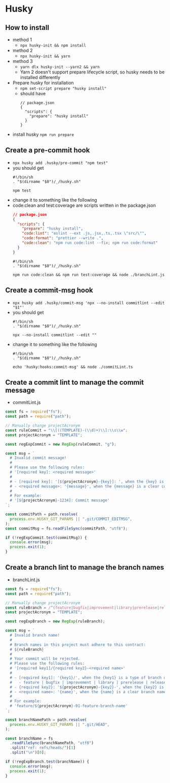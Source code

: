 # Husky
## How to install
- method 1
  - ```npx husky-init && npm install```
- method 2
  - ```npx husky-init && yarn```
- method 3
  - ```yarn dlx husky-init --yarn2 && yarn```
  - Yarn 2 doesn't support prepare lifecycle script, so husky needs to be installed differently
- Prepare husky for installation
  - ```npm set-script prepare "husky install"```
  - should have
    ```
    // package.json
    {
      "scripts": {
        "prepare": "husky install"
      }
    }
    ```
- install husky ```npm run prepare```
## Create a pre-commit hook
- ```npx husky add .husky/pre-commit "npm test"```
- you should get
  ```
  #!/bin/sh
  . "$(dirname "$0")/_/husky.sh"

  npm test
  ```
- change it to something like the following
- code:clean and test:coverage are scripts written in the package.json
  ```json
  // package.json
  {
    "scripts": {
      "prepare": "husky install",
      "code:lint": "eslint --ext .js,.jsx,.ts,.tsx \"src/\"",
      "code:format": "prettier --write .",
      "code:clean": "npm run code:lint --fix; npm run code:format"
    }
  }
  ```
  ```
  #!/bin/sh
  . "$(dirname "$0")/_/husky.sh"

  npm run code:clean && npm run test:coverage && node ./branchLint.js
  ```
## Create a commit-msg hook
- ```npx husky add .husky/commit-msg 'npx --no-install commitlint --edit "$1"'```
- you should get
  ```
  #!/bin/sh
  . "$(dirname "$0")/_/husky.sh"
  
  npx --no-install commitlint --edit ""
  ```
- change it to something like the following
  ```
  #!/bin/sh
  . "$(dirname "$0")/_/husky.sh"

  echo 'husky:hooks:commit-msg' && node ./commitLint.ts
  ```
## Create a commit lint to manage the commit message
- commitLint.js
```javascript
const fs = require("fs");
const path = require("path");

// Manually change projectAcronym
const ruleCommit = "\\[((TEMPLATE)-(\\d)+)\\]:\\s\\w";
const projectAcronym = "TEMPLATE";

const regExpCommit = new RegExp(ruleCommit, "g");

const msg = `
  # Invalid commit message!
  #
  # Please use the following rules:
  # '[required key]: <required message>'
  #
  # - [required key]: '[${projectAcronym}-{key}]: ', when the {key} is a valid JIRA issue key
  # - <required message>: '{message}', when the {message} is a clear commit message
  #
  # For example:
  # '[${projectAcronym}-1234]: Commit message'
`;

const commitPath = path.resolve(
  process.env.HUSKY_GIT_PARAMS || ".git/COMMIT_EDITMSG",
);
const commitMsg = fs.readFileSync(commitPath, "utf8");

if (!regExpCommit.test(commitMsg)) {
  console.error(msg);
  process.exit(1);
}
```
## Create a branch lint to manage the branch names
- branchLint.js
```javascript
const fs = require("fs");
const path = require("path");

// Manually change projectAcronym
const ruleBranch = /^(feature|bugfix|improvement|library|prerelease|release|hotfix)\/TEMPLATE-(\d+)[a-z0-9._-]+$/;
const projectAcronym = "TEMPLATE";

const regExpBranch = new RegExp(ruleBranch);

const msg = `
  # Invalid branch name!
  #
  # Branch names in this project must adhere to this contract:
  # ${ruleBranch}
  #
  # Your commit will be rejected.
  # Please use the following rules:
  # '[required key1]/{required key2}-<required name>'
  #
  # - [required key1]: '{key1}/', when the {key1} is a type of branch of either
  #   - feature | bugfix | improvement | library | prerelease | release | hotfix
  # - {required key2}: '${projectAcronym}-{key2}-', when the {key2} is a valid JIRA issue key
  # - <required name>: '{name}', when the {name} is a clear branch name
  #
  # For example:
  # 'feature/${projectAcronym}-01-feature-branch-name'
`;

const branchNamePath = path.resolve(
  process.env.HUSKY_GIT_PARAMS || ".git/HEAD",
);

const branchName = fs
  .readFileSync(branchNamePath, "utf8")
  .split("ref: refs/heads/")[1]
  .split("\n")[0];

if (!regExpBranch.test(branchName)) {
  console.error(msg);
  process.exit(1);
}
```
